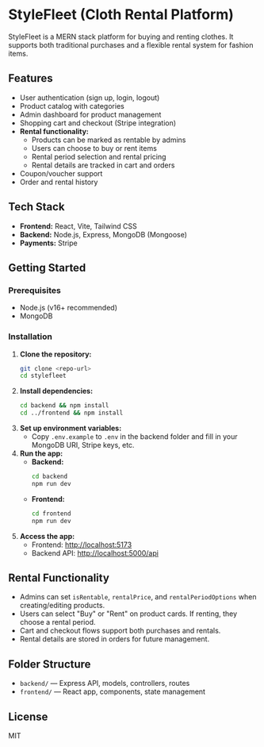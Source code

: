  # StyleFleet (Cloth Rental Platform)

StyleFleet is a MERN stack platform for buying and renting clothes. It supports both traditional purchases and a flexible rental system for fashion items.

## Features
- User authentication (sign up, login, logout)
- Product catalog with categories
- Admin dashboard for product management
- Shopping cart and checkout (Stripe integration)
- **Rental functionality:**
  - Products can be marked as rentable by admins
  - Users can choose to buy or rent items
  - Rental period selection and rental pricing
  - Rental details are tracked in cart and orders
- Coupon/voucher support
- Order and rental history

## Tech Stack
- **Frontend:** React, Vite, Tailwind CSS
- **Backend:** Node.js, Express, MongoDB (Mongoose)
- **Payments:** Stripe

## Getting Started

### Prerequisites
- Node.js (v16+ recommended)
- MongoDB

### Installation
1. **Clone the repository:**
   ```sh
   git clone <repo-url>
   cd stylefleet
   ```
2. **Install dependencies:**
   ```sh
   cd backend && npm install
   cd ../frontend && npm install
   ```
3. **Set up environment variables:**
   - Copy `.env.example` to `.env` in the backend folder and fill in your MongoDB URI, Stripe keys, etc.
4. **Run the app:**
   - **Backend:**
     ```sh
     cd backend
     npm run dev
     ```
   - **Frontend:**
     ```sh
     cd frontend
     npm run dev
     ```
5. **Access the app:**
   - Frontend: [http://localhost:5173](http://localhost:5173)
   - Backend API: [http://localhost:5000/api](http://localhost:5000/api)

## Rental Functionality
- Admins can set `isRentable`, `rentalPrice`, and `rentalPeriodOptions` when creating/editing products.
- Users can select "Buy" or "Rent" on product cards. If renting, they choose a rental period.
- Cart and checkout flows support both purchases and rentals.
- Rental details are stored in orders for future management.

## Folder Structure
- `backend/` — Express API, models, controllers, routes
- `frontend/` — React app, components, state management

## License
MIT 
